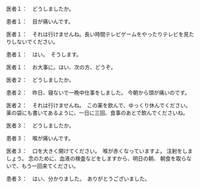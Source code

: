 医者１：　どうしましたか。

患者１：　目が痛いんです。

医者１：　それは行けませんね。長い時間テレビゲームをやったりテレビを見たりしないでください。

患者１：　はい。　そうします。

医者１：　お大事に。はい、次の方、どうぞ。

医者２：　どうしましたか。

患者２：　昨日、寝ないで一晩中仕事をしました。
今朝から頭が痛いのです。

医者２：　それは行けませんね。　この薬を飲んで、ゆっくり休んでください。
薬の袋にも書いてあるように、一日に三回、食事のあとで飲んでくださいね。

医者３：　どうしましたか。

患者３：　喉が痛いんです。

医者３：　口を大きく開けてください。　喉が赤くなっていますよ。
注射をしましょう。
念のために、血液の検査などをしますから、明日の朝、
朝食を取らないで、もう一回来てください。

患者３：　はい、分かりました。　ありがとうございました。

